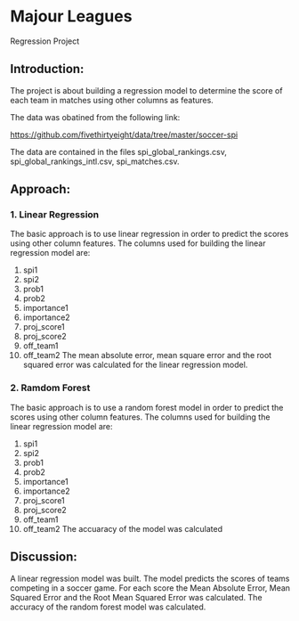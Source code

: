
Majour Leagues
==============================

Regression Project


## Introduction:
The project is about building a regression model to determine the score of each team in matches using other columns as features.

The data was obatined from the following link:

https://github.com/fivethirtyeight/data/tree/master/soccer-spi

The data are contained in the files spi_global_rankings.csv, spi_global_rankings_intl.csv, spi_matches.csv.

## Approach:

### 1. Linear Regression
The basic approach is to use linear regression in order to predict the scores using other column features.
The columns used for building the linear regression model are:
1. spi1
2. spi2 
3. prob1 
4. prob2 
5. importance1
6. importance2
7. proj_score1
8. proj_score2
9. off_team1
10. off_team2
The mean absolute error, mean square error and the root squared error was calculated for the linear regression model.

### 2. Ramdom Forest
The basic approach is to use a random forest model in order to predict the scores using other column features.
The columns used for building the linear regression model are:
1. spi1
2. spi2 
3. prob1 
4. prob2 
5. importance1
6. importance2
7. proj_score1
8. proj_score2
9. off_team1
10. off_team2
The accuaracy of the model was calculated



## Discussion:
A linear regression model was built. The model predicts the scores of teams competing in a soccer game. 
For each score the Mean Absolute Error, Mean Squared Error and the Root Mean Squared Error was calculated.
The accuracy of the random forest model was calculated.


